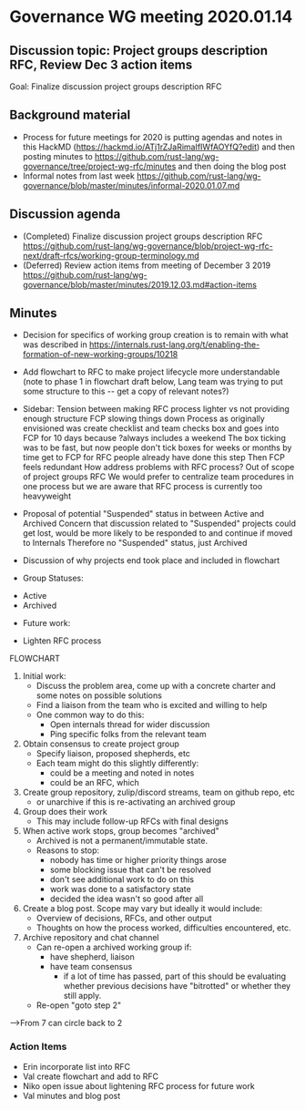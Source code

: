 # Governance WG meeting 2020.01.14

## Discussion topic: Project groups description RFC, Review Dec 3 action items

Goal: Finalize discussion project groups description RFC 

## Background material

* Process for future meetings for 2020 is putting agendas and notes in this HackMD (https://hackmd.io/ATj1rZJaRimaIfIWfAOYfQ?edit) and
then posting minutes to https://github.com/rust-lang/wg-governance/tree/project-wg-rfc/minutes and then doing the blog post
* Informal notes from last week https://github.com/rust-lang/wg-governance/blob/master/minutes/informal-2020.01.07.md

## Discussion agenda

* (Completed) Finalize discussion project groups description RFC 
https://github.com/rust-lang/wg-governance/blob/project-wg-rfc-next/draft-rfcs/working-group-terminology.md
* (Deferred) Review action items from meeting of December 3 2019 https://github.com/rust-lang/wg-governance/blob/master/minutes/2019.12.03.md#action-items

## Minutes

* Decision for specifics of working group creation is to remain with what was described in https://internals.rust-lang.org/t/enabling-the-formation-of-new-working-groups/10218
* Add flowchart to RFC to make project lifecycle more understandable
    (note to phase 1 in flowchart draft below, Lang team was trying to put some structure to this -- get a copy of relevant notes?)
* Sidebar: Tension between making RFC process lighter vs not providing enough structure
    FCP slowing things down
    Process as originally envisioned was create checklist and team checks box and goes into FCP for 10 days because ?always includes a weekend
    The box ticking was to be fast, but now people don't tick boxes for weeks or months by time get to FCP for RFC people already have done this step
    Then FCP feels redundant
    How address problems with RFC process? Out of scope of project groups RFC
    We would prefer to centralize team procedures in one process but we are aware that RFC process is currently too heavyweight 
* Proposal of potential "Suspended" status in between Active and Archived
    Concern that discussion related to "Suspended" projects could get lost, would be more likely to be responded to and continue if moved to Internals
    Therefore no "Suspended" status, just Archived
* Discussion of why projects end took place and included in flowchart

* Group Statuses:
- Active
- Archived

* Future work:
- Lighten RFC process

FLOWCHART

1. Initial work:
    * Discuss the problem area, come up with a concrete charter and some notes on possible solutions
    * Find a liaison from the team who is excited and willing to help
    * One common way to do this:
        * Open internals thread for wider discussion
        * Ping specific folks from the relevant team
2. Obtain consensus to create project group
    * Specify liaison, proposed shepherds, etc
    * Each team might do this slightly differently:
        * could be a meeting and noted in notes
        * could be an RFC, which 
3. Create group repository, zulip/discord streams, team on github repo, etc
    * or unarchive if this is re-activating an archived group
5. Group does their work
    * This may include follow-up RFCs with final designs
6. When active work stops, group becomes "archived"
    * Archived is not a permanent/immutable state.
    * Reasons to stop:
        * nobody has time or higher priority things arose
        * some blocking issue that can't be resolved
        * don't see additional work to do on this
        * work was done to a satisfactory state
        * decided the idea wasn't so good after all
7. Create a blog post. Scope may vary but ideally it would include:
    * Overview of decisions, RFCs, and other output
    * Thoughts on how the process worked, difficulties encountered, etc.
8. Archive repository and chat channel
    * Can re-open a archived working group if:
        * have shepherd, liaison
        * have team consensus
            * if a lot of time has passed, part of this should be evaluating whether previous decisions have "bitrotted" or whether they still apply.
    * Re-open "goto step 2"

-->From 7 can circle back to 2


### Action Items

* Erin incorporate list into RFC
* Val create flowchart and add to RFC
* Niko open issue about lightening RFC process for future work
* Val minutes and blog post
    
    
